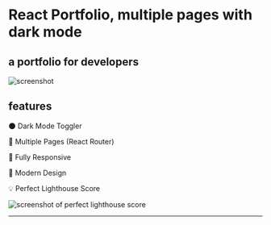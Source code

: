 # React Portfolio, multiple pages with dark mode

## a portfolio for developers

![screenshot](https://drive.google.com/file/d/1-dvWpIMBgJSjMC4VMKU3tPmMmXoZoDp8/view?usp=drive_link)

<!-- [View Live Template](https://reactportfoliotemplate.paytonpierce.dev/) -->

## features

🌑 Dark Mode Toggler

📖 Multiple Pages (React Router)

📱 Fully Responsive

🎨 Modern Design

💡 Perfect Lighthouse Score

![screenshot of perfect lighthouse score](https://user-images.githubusercontent.com/18350557/179609620-847374a6-23e6-4432-b7a8-181d7d9bf026.png)


---



